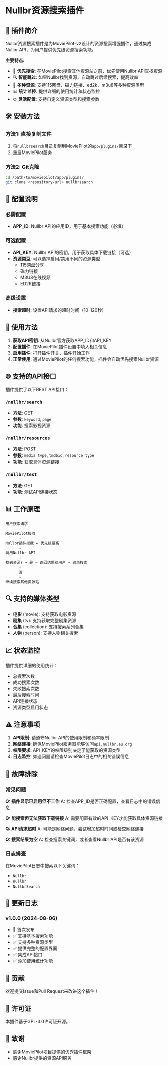 # Nullbr资源搜索插件

## 📝 插件简介

Nullbr资源搜索插件是为MoviePilot-v2设计的资源搜索增强插件，通过集成Nullbr API，为用户提供优先级资源搜索功能。

**主要特点:**
- 🚀 **优先搜索**: 在MoviePilot搜索其他资源站之前，优先使用Nullbr API查找资源
- 🔍 **智能跳过**: 如果Nullbr找到资源，自动跳过后续搜索，提高效率
- 🎯 **多种资源**: 支持115网盘、磁力链接、ed2k、m3u8等多种资源类型
- 📊 **统计监控**: 提供详细的使用统计和状态监控
- ⚙️ **灵活配置**: 支持自定义资源类型和搜索参数

## 🛠️ 安装方法

### 方法1: 直接复制文件
1. 将`nullbrsearch`目录复制到MoviePilot的`app/plugins/`目录下
2. 重启MoviePilot服务

### 方法2: Git克隆
```bash
cd /path/to/moviepilot/app/plugins/
git clone <repository-url> nullbrsearch
```

## 🔧 配置说明

### 必需配置
- **APP_ID**: Nullbr API的应用ID，用于基本搜索功能（必填）

### 可选配置
- **API_KEY**: Nullbr API的密钥，用于获取具体下载链接（可选）
- **资源类型**: 可以选择启用/禁用不同的资源类型
  - 115网盘分享
  - 磁力链接
  - M3U8在线视频
  - ED2K链接

### 高级设置
- **搜索超时**: 设置API请求的超时时间（10-120秒）

## 📖 使用方法

1. **获取API密钥**: 从Nullbr官方获取APP_ID和API_KEY
2. **配置插件**: 在MoviePilot插件设置中填入相关信息
3. **启用插件**: 打开插件开关，插件开始工作
4. **正常使用**: 通过MoviePilot的任何搜索功能，插件会自动优先搜索Nullbr资源

## 🌐 支持的API接口

插件提供了以下REST API接口：

### `/nullbr/search`
- **方法**: GET
- **参数**: `keyword`, `page`
- **功能**: 搜索影视资源

### `/nullbr/resources`
- **方法**: POST
- **参数**: `media_type`, `tmdbid`, `resource_type`
- **功能**: 获取具体资源链接

### `/nullbr/test`
- **方法**: GET
- **功能**: 测试API连接状态

## 📊 工作原理

```
用户搜索请求
      ↓
MoviePilot接收
      ↓
Nullbr插件拦截 ← 优先级最高
      ↓
调用Nullbr API
      ↓
找到资源? → 是 → 返回结果给用户 → 结束搜索
      ↓
      否
      ↓
继续搜索其他资源站
```

## 🔍 支持的媒体类型

- **电影** (movie): 支持获取电影资源
- **剧集** (tv): 支持获取完整剧集资源
- **合集** (collection): 支持搜索系列合集
- **人物** (person): 支持人物相关搜索

## 📈 状态监控

插件提供详细的使用统计：
- 总搜索次数
- 成功搜索次数
- 失败搜索次数
- 最后搜索时间
- API连接状态
- 资源类型启用状态

## ⚠️ 注意事项

1. **API限制**: 请遵守Nullbr API的使用限制和频率限制
2. **网络连接**: 确保MoviePilot服务器能够访问`api.nullbr.eu.org`
3. **权限要求**: API_KEY的权限级别决定了能获取的资源类型
4. **日志监控**: 如遇问题请检查MoviePilot日志中的相关错误信息

## 🐛 故障排除

### 常见问题

**Q: 插件显示已启用但不工作**
A: 检查APP_ID是否正确配置，查看日志中的错误信息

**Q: 能搜索但无法获取下载链接**
A: 需要配置有效的API_KEY才能获取具体资源链接

**Q: API请求超时**
A: 可能是网络问题，尝试增加超时时间或检查网络连接

**Q: 搜索结果为空**
A: 检查搜索关键词，或者查看Nullbr API是否有该资源

### 日志排查
在MoviePilot日志中搜索以下关键词：
- `Nullbr`
- `nullbr`
- `NullbrSearch`

## 📝 更新日志

### v1.0.0 (2024-08-06)
- 🎉 首次发布
- ✅ 支持基本搜索功能
- ✅ 支持多种资源类型
- ✅ 提供完整的配置界面
- ✅ 集成API接口
- ✅ 添加使用统计功能

## 🤝 贡献

欢迎提交Issue和Pull Request来改进这个插件！

## 📄 许可证

本插件基于GPL-3.0许可证开源。

## 🙏 致谢

- 感谢MoviePilot项目提供的优秀插件框架
- 感谢Nullbr提供的资源API服务